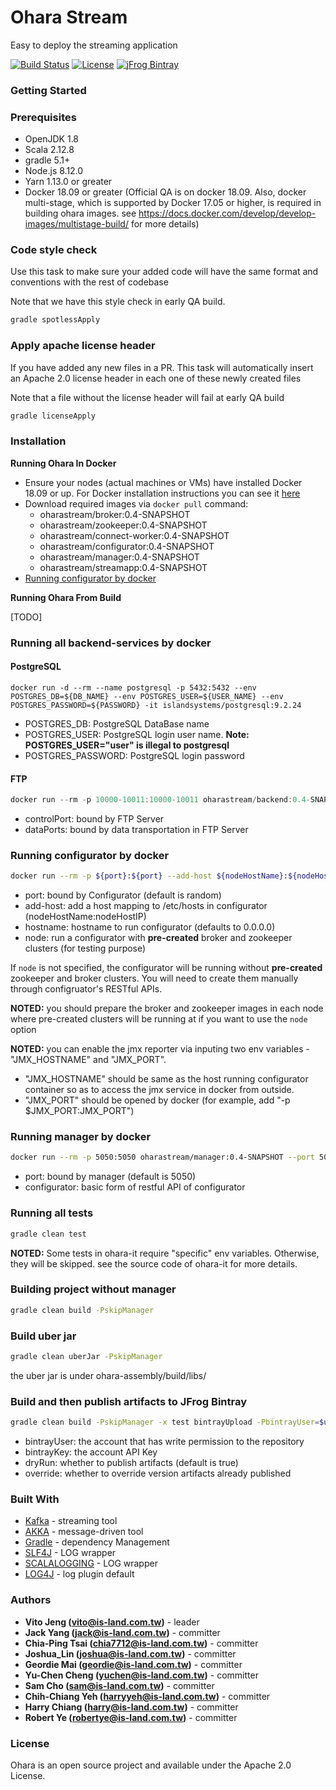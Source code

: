 # Ohara Stream

Easy to deploy the streaming application

[![Build Status](https://builds.is-land.com.tw/buildStatus/icon?job=PostCommit-OHARA)](https://builds.is-land.com.tw/job/PostCommit-OHARA/)
[![License](https://img.shields.io/badge/License-Apache%202.0-blue.svg)](https://opensource.org/licenses/Apache-2.0)
[![jFrog Bintray](https://img.shields.io/bintray/v/oharastream/ohara/ohara-client.svg)](https://bintray.com/oharastream/ohara)

### Getting Started

### Prerequisites

- OpenJDK 1.8
- Scala 2.12.8
- gradle 5.1+
- Node.js 8.12.0
- Yarn 1.13.0 or greater
- Docker 18.09 or greater (Official QA is on docker 18.09. Also, docker multi-stage, which is supported by Docker 17.05 or higher, is required in building ohara images. see https://docs.docker.com/develop/develop-images/multistage-build/ for more details)

### Code style check

Use this task to make sure your added code will have the same format and conventions with the rest of codebase

Note that we have this style check in early QA build.

```sh
gradle spotlessApply
```

### Apply apache license header

If you have added any new files in a PR. This task will automatically insert an Apache 2.0 license header in each one of these newly created files

Note that a file without the license header will fail at early QA build

```sh
gradle licenseApply
```

### Installation

**Running Ohara In Docker**

- Ensure your nodes (actual machines or VMs) have installed Docker 18.09 or up. For Docker installation instructions you can see it [here](https://github.com/oharastream/ohara/blob/master/docker/README.md)
- Download required images via `docker pull` command:
  - oharastream/broker:0.4-SNAPSHOT
  - oharastream/zookeeper:0.4-SNAPSHOT
  - oharastream/connect-worker:0.4-SNAPSHOT
  - oharastream/configurator:0.4-SNAPSHOT
  - oharastream/manager:0.4-SNAPSHOT
  - oharastream/streamapp:0.4-SNAPSHOT
- [Running configurator by docker](#running-configurator-by-docker)

**Running Ohara From Build**

[TODO]

### Running all backend-services by docker

#### PostgreSQL

```
docker run -d --rm --name postgresql -p 5432:5432 --env POSTGRES_DB=${DB_NAME} --env POSTGRES_USER=${USER_NAME} --env POSTGRES_PASSWORD=${PASSWORD} -it islandsystems/postgresql:9.2.24
```

- POSTGRES_DB: PostgreSQL DataBase name
- POSTGRES_USER: PostgreSQL login user name. **Note: POSTGRES_USER="user" is illegal to postgresql**
- POSTGRES_PASSWORD: PostgreSQL login password

#### FTP

```h
docker run --rm -p 10000-10011:10000-10011 oharastream/backend:0.4-SNAPSHOT com.island.ohara.testing.service.FtpServer --controlPort 10000 --dataPorts 10001-10011 --user ${UserName} --password ${Password} --hostname ${hostIP or hostName}
```

- controlPort: bound by FTP Server
- dataPorts: bound by data transportation in FTP Server

### Running configurator by docker

```sh
docker run --rm -p ${port}:${port} --add-host ${nodeHostName}:${nodeHostIP} oharastream/configurator:0.4-SNAPSHOT --port ${port} --hostname ${host} --node ${SshUserName}:${SshPassword}@${NodeHostName}:${SshPort}
```

- port: bound by Configurator (default is random)
- add-host: add a host mapping to /etc/hosts in configurator (nodeHostName:nodeHostIP)
- hostname: hostname to run configurator (defaults to 0.0.0.0)
- node: run a configurator with **pre-created** broker and zookeeper clusters (for testing purpose)

If `node` is not specified, the configurator will be running without **pre-created** zookeeper and broker clusters. You will need to create them manually
through configruator's RESTful APIs.

**NOTED:** you should prepare the broker and zookeeper images in each node where pre-created clusters will be running at if you want to use the `node` option

**NOTED:** you can enable the jmx reporter via inputing two env variables - "JMX_HOSTNAME" and "JMX_PORT".
- "JMX_HOSTNAME" should be same as the host running configurator container so as to access the jmx service in docker from outside.
- "JMX_PORT" should be opened by docker (for example, add "-p $JMX_PORT:JMX_PORT")

### Running manager by docker

```sh
docker run --rm -p 5050:5050 oharastream/manager:0.4-SNAPSHOT --port 5050 --configurator http://localhost:12345/v0
```

- port: bound by manager (default is 5050)
- configurator: basic form of restful API of configurator

### Running all tests

```sh
gradle clean test
```

**NOTED:** Some tests in ohara-it require "specific" env variables. Otherwise, they will be skipped.
see the source code of ohara-it for more details.

### Building project without manager

```sh
gradle clean build -PskipManager
```

### Build uber jar

```sh
gradle clean uberJar -PskipManager
```

the uber jar is under ohara-assembly/build/libs/

### Build and then publish artifacts to JFrog Bintray

```sh
gradle clean build -PskipManager -x test bintrayUpload -PbintrayUser=$user -PbintrayKey=$key -PdryRun=false -Poverride=true
```
- bintrayUser: the account that has write permission to the repository
- bintrayKey: the account API Key
- dryRun: whether to publish artifacts (default is true)
- override: whether to override version artifacts already published

### Built With

- [Kafka](https://github.com/apache/kafka) - streaming tool
- [AKKA](https://akka.io/) - message-driven tool
- [Gradle](https://gradle.org) - dependency Management
- [SLF4J](https://www.slf4j.org/) - LOG wrapper
- [SCALALOGGING](https://github.com/typesafehub/scalalogging) - LOG wrapper
- [LOG4J](https://logging.apache.org/log4j/2.x/) - log plugin default

### Authors

- **Vito Jeng (vito@is-land.com.tw)** - leader
- **Jack Yang (jack@is-land.com.tw)** - committer
- **Chia-Ping Tsai (chia7712@is-land.com.tw)** - committer
- **Joshua_Lin (joshua@is-land.com.tw)** - committer
- **Geordie Mai (geordie@is-land.com.tw)** - committer
- **Yu-Chen Cheng (yuchen@is-land.com.tw)** - committer
- **Sam Cho (sam@is-land.com.tw)** - committer
- **Chih-Chiang Yeh (harryyeh@is-land.com.tw)** - committer
- **Harry Chiang (harry@is-land.com.tw)** - committer
- **Robert Ye (robertye@is-land.com.tw)** - committer

### License

Ohara is an open source project and available under the Apache 2.0 License.
